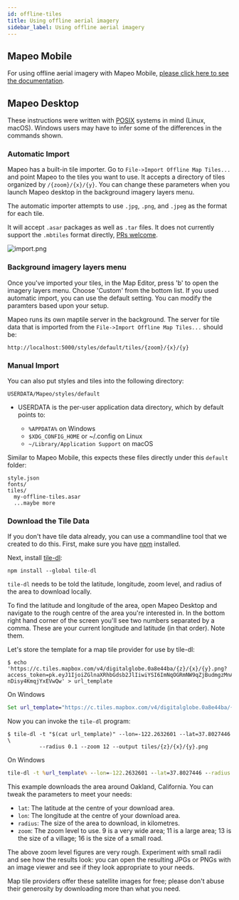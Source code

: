 ```yaml
---
id: offline-tiles 
title: Using offline aerial imagery
sidebar_label: Using offline aerial imagery
---
```


## Mapeo Mobile 

For using offline aerial imagery with Mapeo Mobile, [please click here to see the
documentation](https://github.com/digidem/mapeo-mobile#offline-maps).

## Mapeo Desktop

These instructions were written with
[POSIX](https://en.wikipedia.org/wiki/POSIX) systems in mind (Linux, macOS).
Windows users may have to infer some of the differences in the commands shown.

### Automatic Import

Mapeo has a built-in tile importer. Go to `File->Import Offline Map Tiles...` and
point Mapeo to the tiles you want to use. It accepts a directory of tiles
organized by `/{zoom}/{x}/{y}`. You can change these parameters
when you launch Mapeo desktop in the background imagery layers menu. 

The automatic importer attempts to use `.jpg`, `.png`, and `.jpeg` as the
format for each tile.

It will accept `.asar` packages as well as `.tar` files. It does not currently
support the `.mbtiles` format directly, [PRs
welcome](https://github.com/digidem/mapeo-desktop/issues/103).

![import.png](../../img/import.png)

### Background imagery layers menu

Once you've imported your tiles, in the Map Editor, press 'b' to open the
imagery layers menu. Choose 'Custom' from the bottom list.  If you used
automatic import, you can use the default setting. You can modify the paramters
based upon your setup.

Mapeo runs its own maptile server in the background. The server for tile data that is imported from the `File->Import Offline Map Tiles...` should be:

```
http://localhost:5000/styles/default/tiles/{zoom}/{x}/{y}
```


### Manual Import

You can also put styles and tiles into the following directory:

```
USERDATA/Mapeo/styles/default
``` 

* USERDATA is the per-user application data directory, which by default points to:

  * `%APPDATA%` on Windows
  * `$XDG_CONFIG_HOME` or ~/.config on Linux
  * `~/Library/Application Support` on macOS


Similar to Mapeo Mobile, this expects these files directly under this `default` folder:

```
style.json
fonts/
tiles/
  my-offline-tiles.asar
  ...maybe more
```


### Download the Tile Data

If you don't have tile data already, you can use a commandline tool that we created to do this. First, make sure you have [npm](https://www.npmjs.com/get-npm) installed.

Next, install [tile-dl](https://github.com/noffle/tile-dl):

```
npm install --global tile-dl
```

`tile-dl` needs to be told the latitude, longitude, zoom level, and radius of
the area to download locally.

To find the latitude and longitude of the area, open Mapeo Desktop and navigate
to the rough centre of the area you're interested in. In the bottom right hand
corner of the screen you'll see two numbers separated by a comma. These are your
current longitude and latitude (in that order). Note them.

Let's store the template for a map tile provider for use by tile-dl:
```
$ echo 'https://c.tiles.mapbox.com/v4/digitalglobe.0a8e44ba/{z}/{x}/{y}.png?access_token=pk.eyJ1IjoiZGlnaXRhbGdsb2JlIiwiYSI6ImNqOGRmNW9qZjBudmgzMnA1a294OGRtNm8ifQ.06mo-nDisy4KmqjYxEVwQw' > url_template
```
On Windows
``` cmd
Set url_template="https://c.tiles.mapbox.com/v4/digitalglobe.0a8e44ba/{z}/{x}/{y}.png?access_token=pk.eyJ1IjoiZGlnaXRhbGdsb2JlIiwiYSI6ImNqOGRmNW9qZjBudmgzMnA1a294OGRtNm8ifQ.06mo-nDisy4KmqjYxEVwQw"
```

Now you can invoke the `tile-dl` program:

```
$ tile-dl -t "$(cat url_template)" --lon=-122.2632601 --lat=37.8027446 \
          --radius 0.1 --zoom 12 --output tiles/{z}/{x}/{y}.png
```
On Windows
``` cmd
tile-dl -t %url_template% --lon=-122.2632601 --lat=37.8027446 --radius 0.1 --zoom 12 --output tiles/{z}/{x}/{y}.png
```

This example downloads the area around Oakland, California. You can tweak the
parameters to meet your needs:

- `lat`: The latitude at the centre of your download area.
- `lon`: The longitude at the centre of your download area.
- `radius`: The size of the area to download, in kilometres.
- `zoom`: The zoom level to use. 9 is a very wide area; 11 is a large area; 13
  is the size of a village; 16 is the size of a small road.

The above zoom level figures are very rough. Experiment with small radii and see
how the results look: you can open the resulting JPGs or PNGs with an image
viewer and see if they look appropriate to your needs.

Map tile providers offer these satellite images for free; please don't abuse
their generosity by downloading more than what you need.


